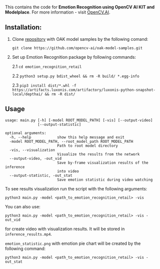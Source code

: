 This contains the code for **Emotion Recognition using OpenCV AI KIT and Modelplace**. For more information - visit [OpenCV.AI](https://www.opencv.ai/).

## Installation:

1. Clone [repository](https://github.com/opencv-ai/oak-model-samples) with OAK model samples by the following comand:

    ```git clone https://github.com/opencv-ai/oak-model-samples.git```

2. Set up Emotion Recognition package by following commands:

   2.1 `cd emotion_recognition_retail`

   2.2 `python3 setup.py bdist_wheel && rm -R build/ *.egg-info`

   2.3 `pip3 install dist/*.whl -f https://artifacts.luxonis.com/artifactory/luxonis-python-snapshot-local/depthai/ && rm -R dist/`

## Usage

```
usage: main.py [-h] [-model ROOT_MODEL_PATH] [-vis] [--output-video]
               [--output-statistic]

optional arguments:
  -h, --help            show this help message and exit
  -model ROOT_MODEL_PATH, --root_model_path ROOT_MODEL_PATH
                        Path to root model directory
  -vis, --visualization
                        Visualize the results from the network
  --output-video, -out_vid
                        Save by-frame visualization results of the inference
                        into video
  --output-statistic, -out_stat
                        Save emotion statistic during video watching
```

To see results visualization run the script with the following arguments:

```
python3 main.py -model <path_to_emotion_recognition_retail> -vis
```

You can also use:

`python3 main.py -model <path_to_emotion_recognition_retail> -vis -out_vid` 

for create video with visualization results. It will be stored in `inference_results.mp4`.


`emotion_statistic.png` with emotion pie chart will be created by the following command:

`python3 main.py -model <path_to_emotion_recognition_retail> -vis -out_stat` 

